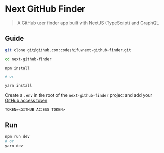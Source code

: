 # Next GitHub Finder

> A GitHub user finder app built with NextJS (TypeScript) and GraphQL

## Guide

```bash
git clone git@github.com:codeshifu/next-github-finder.git

cd next-github-finder

npm install

# or

yarn install
```

Create a `.env` in the root of the `next-github-finder` project and add your [GitHub access token](https://github.com/settings/tokens)

```
TOKEN=<GITHUB ACCESS TOKEN>
```

## Run

```bash
npm run dev
# or
yarn dev
```
